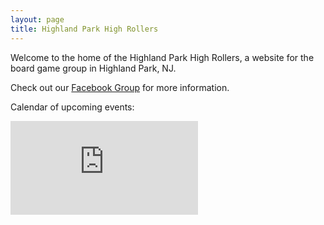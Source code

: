 ```yaml
---
layout: page
title: Highland Park High Rollers
---
```


Welcome to the home of the Highland Park High Rollers, a website for the board game group in Highland Park, NJ.

Check out our [Facebook Group](https://www.facebook.com/groups/662546804794962) for more information.

Calendar of upcoming events:

<div class="calendar-container">
    <iframe src="https://calendar.google.com/calendar/embed?height=600&wkst=1&bgcolor=%23ffffff&ctz=America%2FNew_York&showNav=1&showDate=1&showPrint=0&showCalendars=0&mode=AGENDA&src=OGM3YzQyYWZmYzRkZGJlMGEzZGUzNGI0MzgxZTUzZWQ0Mzc0NGI1M2Y3OWRhNjNiZTFkMzA5NjZhZGM2NDhlZUBncm91cC5jYWxlbmRhci5nb29nbGUuY29t&color=%237986CB" style="border-width:0" frameborder="0" scrolling="no"></iframe>
</div>